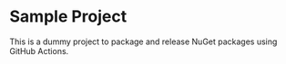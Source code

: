 # Sample Project

This is a dummy project to package and release NuGet packages using GitHub Actions.
